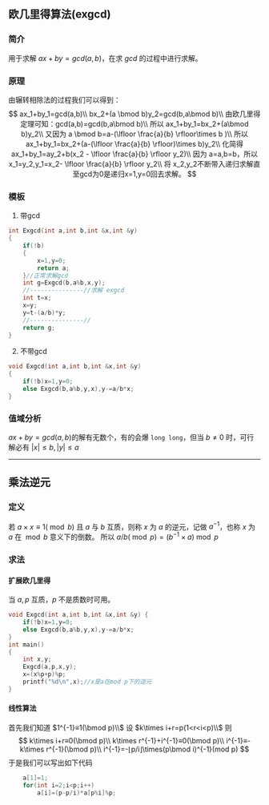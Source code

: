 ## 欧几里得算法(exgcd)
### 简介
用于求解 $ax+by=gcd(a,b)$，在求 $gcd$ 的过程中进行求解。

### 原理
由辗转相除法的过程我们可以得到：
$$
ax_1+by_1=gcd(a,b)\\
bx_2+(a \bmod b)y_2=gcd(b,a\bmod b)\\
由欧几里得定理可知：gcd(a,b)=gcd(b,a\bmod b)\\
所以 ax_1+by_1=bx_2+(a\bmod b)y_2\\
又因为 a \bmod b=a-(\lfloor \frac{a}{b} \rfloor\times b
)\\
所以 ax_1+by_1=bx_2+(a-(\lfloor \frac{a}{b} \rfloor)\times b)y_2\\
化简得 ax_1+by_1=ay_2+b(x_2 - \lfloor \frac{a}{b} \rfloor y_2)\\
因为 a=a,b=b，所以 x_1=y_2,y_1=x_2- \lfloor \frac{a}{b} \rfloor y_2\\
将 x_2,y_2不断带入递归求解直至gcd为0是递归x=1,y=0回去求解。
$$

### 模板
1. 带gcd
```cpp
int Exgcd(int a,int b,int &x,int &y)
{
    if(!b)
    {
        x=1,y=0;
        return a;
    }//正常求解gcd
    int g=Exgcd(b,a%b,x,y);
    //---------------//求解 exgcd
    int t=x;
    x=y;
    y=t-(a/b)*y;
    //---------------//
    return g;
}
```
2. 不带gcd
```cpp
void Exgcd(int a,int b,int &x,int &y)
{
    if(!b)x=1,y=0;
    else Exgcd(b,a%b,y,x),y-=a/b*x;
}
```

### 值域分析
$ax+by=gcd(a,b)$的解有无数个，有的会爆 `long long`，但当 $b\ne 0$ 时，可行解必有 $\lvert x  \rvert\le b,\lvert y\rvert\le a$

------
## 乘法逆元
### 定义  
若 $a\times x≡1(\bmod b)$ 且 $a$ 与 $b$ 互质，则称 $x$ 为 $a$ 的逆元，记做 $a^{-1}$，也称 $x$ 为 $a$  在 $\bmod b$ 意义下的倒数。
所以 $a/b(\bmod p)=(b^{-1}\times a)\bmod p$

### 求法
#### 扩展欧几里得
当 $a,p$ 互质，$p$ 不是质数时可用。
```cpp
void Exgcd(int a,int b,int &x,int &y) {
    if(!b)x=1,y=0;
    else Exgcd(b,a%b,y,x),y-=a/b*x;
}
int main()
{
    int x,y;
    Exgcd(a,p,x,y);
    x=(x%p+p)%p;
    printf("%d\n",x);//x是a在mod p下的逆元
}
```
#### 线性算法
首先我们知道 $1^{-1}≡1(\bmod p)\\$
设 $k\times i+r=p(1<r<i<p)\\$
则 
$$
k\times i+r≡0(\bmod p)\\
k\times r^{-1}+i^{-1}≡0(\bmod p)\\
i^{-1}≡-k\times r^{-1}(\bmod p)\\
i^{-1}=-⌊p/i⌋\times(p\bmod i)^{-1}(mod p)
$$
于是我们可以写出如下代码
```cpp
    a[1]=1;
    for(int i=2;i<p;i++)
        a[i]=(p-p/i)*a[p%i]%p;
```